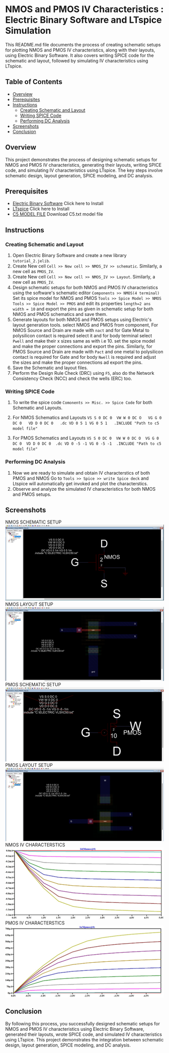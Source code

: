 
# NMOS and PMOS IV Characteristics : Electric Binary Software and LTspice Simulation

This README.md file documents the process of creating schematic setups for plotting NMOS and PMOS IV characteristics, along with their layouts, using Electric Binary Software. It also covers writing SPICE code for the schematic and layout, followed by simulating IV characteristics using LTspice.

## Table of Contents
- [Overview](#overview)
- [Prerequisites](#prerequisites)
- [Instructions](#instructions)
  - [Creating Schematic and Layout](#creating-schematic-and-layout)
  - [Writing SPICE Code](#writing-spice-code)
  - [Performing DC Analysis](#performing-dc-analysis)
- [Screenshots](#screenshots)
- [Conclusion](#conclusion)

## Overview
This project demonstrates the process of designing schematic setups for NMOS and PMOS IV characteristics, generating their layouts, writing SPICE code, and simulating IV characteristics using LTspice. The key steps involve schematic design, layout generation, SPICE modeling, and DC analysis.

## Prerequisites
- [Electric Binary Software](https://link-to-electric.com) Click here to Install
- [LTspice](https://www.analog.com/en/design-center/design-tools-and-calculators/simulation-tools/lts.html) Click here to Install
- [C5 MODEL FILE](http://cmosedu.com/videos/electric/tutorial2/C5_models.txt) Download C5.txt model file 

## Instructions

### Creating Schematic and Layout
1. Open Electric Binary Software and create a new library `tutorial_2.jelib`.
2. Create New cell `Cell >> New cell >> NMOS_IV >> schematic`. Similarly, a new cell as `PMOS_IV`.
3. Create New cell `Cell >> New cell >> NMOS_IV >> Layout`. Similarly, a new cell as `PMOS_IV`.
4. Design schematic setups for both NMOS and PMOS IV characteristics using the software's schematic editor `Components >> NMOS(4 terminal) `
    Set its spice model for NMOS and PMOS  `Tools >> Spice Model >> NMOS` `Tools >> Spice Model >> PMOS` and edit its properties `length=2 ans width = 10`
    and export the pins as given in schematic setup for both NMOS and PMOS schematics and save them.
4. Generate layouts for both NMOS and PMOS setups using Electric's layout generation tools.
    select NMOS and PMOS from component, For NMOS Source and Drain are made with `nact` and for Gate Metal to polysilicon contact is required select it        and for body terminal select `Pwell` and make their x sizes same as with i.e 10. set the spice model and make the proper connections and export the        pins. 
    Similarly, for PMOS Source and Drain are made with `Pact` and one metal to polysilicon contact is required for Gate and for body `Nwell` is required       and adjust the sizes and make the proper connections ad export the pins. 
5. Save the Schematic and layout files.
6. Perform the Design Rule Check (DRC) using `F5`, also do the Network Consistency Check (NCC) and check the wells (ERC) too. 

### Writing SPICE Code
1. To write the spice code `Comonents >> Misc. >> Spice Code` for both Schematic and Layouts.
2. For NMOS Schematics and Layouts 
   `VS S 0 DC 0 
    VW W 0 DC O  
    VG G 0 DC 0  
    VD D 0 DC 0  
    .dc VD 0 5 1 VG 0 5 1  
    .INCLUDE "Path to c5 model file" ` 

2. For PMOS Schematics and Layouts 
   `VS S 0 DC 0 
    VW W 0 DC O 
    VG G 0 DC 0 
    VD D 0 DC 0 
    .dc VD 0 -5 -1 VG 0 -5 -1 
    .INCLUDE "Path to c5 model file" `

### Performing DC Analysis
1. Now we are ready to simulate and obtain IV characterstics of both PMOS and NMOS
   Go to `Tools >> Spice >> write Spice deck` and Ltspice will automatically get invoked and plot the characterstics.
5. Observe and analyze the simulated IV characteristics for both NMOS and PMOS setups.

## Screenshots
NMOS SCHEMATIC SETUP 
![NMOS SCHEMATIC SETUP ](https://github.com/afzalamu/eletric-vlsi/blob/main/IV_CHARACTERSTICS_NMOS%26PMOS/images/NMOS_SchematicSetup.png) 
NMOS LAYOUT SETUP
![NMOS LAYOUT SETUP ](https://github.com/afzalamu/eletric-vlsi/blob/main/IV_CHARACTERSTICS_NMOS%26PMOS/images/NMOS_LayoutSetup.png) 
PMOS SCHEMATIC SETUP
![PMOS SCHEMATIC SETUP ](https://github.com/afzalamu/eletric-vlsi/blob/main/IV_CHARACTERSTICS_NMOS%26PMOS/images/PMOS_SchematicSetup.png) 
PMOS LAYOUT SETUP
![PMOS LAYOUT SETUP ](https://github.com/afzalamu/eletric-vlsi/blob/main/IV_CHARACTERSTICS_NMOS%26PMOS/images/PMOS_LayoutSetup.png) 
NMOS IV CHARACTERSTICS
![NMOS IV CHARACTERSTICS](https://github.com/afzalamu/eletric-vlsi/blob/main/IV_CHARACTERSTICS_NMOS%26PMOS/images/NMOS_iD.jpg) 
PMOS IV CHARACTERSTICS
![PMOS IV CHARACTERSTICS](https://github.com/afzalamu/eletric-vlsi/blob/main/IV_CHARACTERSTICS_NMOS%26PMOS/images/PMOS_IS.jpg)

## Conclusion
By following this process, you successfully designed schematic setups for NMOS and PMOS IV characteristics using Electric Binary Software, generated their layouts, wrote SPICE code, and simulated IV characteristics using LTspice. This project demonstrates the integration between schematic design, layout generation, SPICE modeling, and DC analysis.
